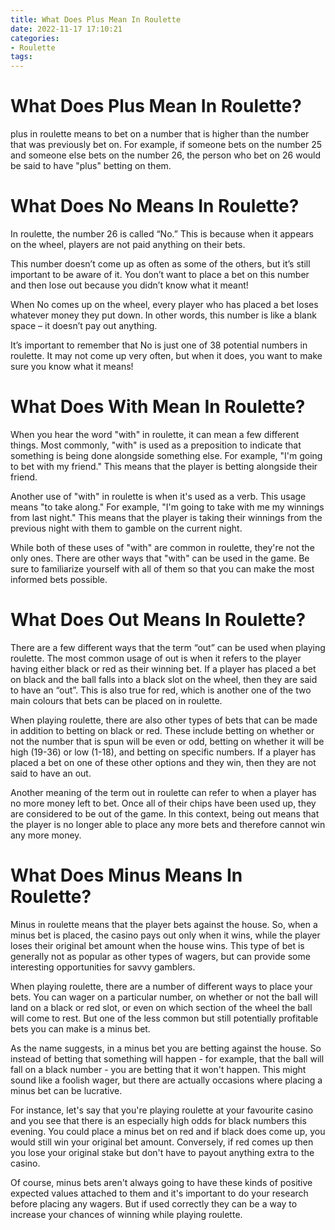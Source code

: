 ```yaml
---
title: What Does Plus Mean In Roulette
date: 2022-11-17 17:10:21
categories:
- Roulette
tags:
---
```



#  What Does Plus Mean In Roulette?

plus in roulette means to bet on a number that is higher than the number that was previously bet on. For example, if someone bets on the number 25 and someone else bets on the number 26, the person who bet on 26 would be said to have "plus" betting on them.

#  What Does No Means In Roulette?

In roulette, the number 26 is called “No.” This is because when it appears on the wheel, players are not paid anything on their bets.

This number doesn’t come up as often as some of the others, but it’s still important to be aware of it. You don’t want to place a bet on this number and then lose out because you didn’t know what it meant!

When No comes up on the wheel, every player who has placed a bet loses whatever money they put down. In other words, this number is like a blank space – it doesn’t pay out anything.

It’s important to remember that No is just one of 38 potential numbers in roulette. It may not come up very often, but when it does, you want to make sure you know what it means!

#  What Does With Mean In Roulette?

When you hear the word "with" in roulette, it can mean a few different things. Most commonly, "with" is used as a preposition to indicate that something is being done alongside something else. For example, "I'm going to bet with my friend." This means that the player is betting alongside their friend.

Another use of "with" in roulette is when it's used as a verb. This usage means "to take along." For example, "I'm going to take with me my winnings from last night." This means that the player is taking their winnings from the previous night with them to gamble on the current night.

While both of these uses of "with" are common in roulette, they're not the only ones. There are other ways that "with" can be used in the game. Be sure to familiarize yourself with all of them so that you can make the most informed bets possible.

#  What Does Out Means In Roulette?

There are a few different ways that the term “out” can be used when playing roulette. The most common usage of out is when it refers to the player having either black or red as their winning bet. If a player has placed a bet on black and the ball falls into a black slot on the wheel, then they are said to have an “out”. This is also true for red, which is another one of the two main colours that bets can be placed on in roulette.

When playing roulette, there are also other types of bets that can be made in addition to betting on black or red. These include betting on whether or not the number that is spun will be even or odd, betting on whether it will be high (19-36) or low (1-18), and betting on specific numbers. If a player has placed a bet on one of these other options and they win, then they are not said to have an out.

Another meaning of the term out in roulette can refer to when a player has no more money left to bet. Once all of their chips have been used up, they are considered to be out of the game. In this context, being out means that the player is no longer able to place any more bets and therefore cannot win any more money.

#  What Does Minus Means In Roulette?

Minus in roulette means that the player bets against the house. So, when a minus bet is placed, the casino pays out only when it wins, while the player loses their original bet amount when the house wins. This type of bet is generally not as popular as other types of wagers, but can provide some interesting opportunities for savvy gamblers.

When playing roulette, there are a number of different ways to place your bets. You can wager on a particular number, on whether or not the ball will land on a black or red slot, or even on which section of the wheel the ball will come to rest. But one of the less common but still potentially profitable bets you can make is a minus bet.

As the name suggests, in a minus bet you are betting against the house. So instead of betting that something will happen - for example, that the ball will fall on a black number - you are betting that it won't happen. This might sound like a foolish wager, but there are actually occasions where placing a minus bet can be lucrative.

For instance, let's say that you're playing roulette at your favourite casino and you see that there is an especially high odds for black numbers this evening. You could place a minus bet on red and if black does come up, you would still win your original bet amount. Conversely, if red comes up then you lose your original stake but don't have to payout anything extra to the casino.

Of course, minus bets aren't always going to have these kinds of positive expected values attached to them and it's important to do your research before placing any wagers. But if used correctly they can be a way to increase your chances of winning while playing roulette.